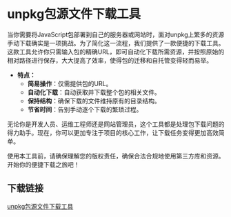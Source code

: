 # unpkg包源文件下载工具

当你需要将JavaScript包部署到自己的服务器或网站时，面对unpkg上繁多的资源手动下载确实是一项挑战。为了简化这一流程，我们提供了一款便捷的下载工具。这款工具允许你只需输入包的精确URL，即可自动化下载所需资源，并按照原始的相对路径进行保存，大大提高了效率，使得包的迁移和自托管变得轻而易举。

- **特点：**
  - **简易操作**：仅需提供包的URL。
  - **自动化下载**：自动获取并下载整个包的相关文件。
  - **保持结构**：确保下载的文件维持原有的目录结构。
  - **节省时间**：告别手动逐个下载的繁琐过程。

无论你是开发人员、运维工程师还是网站管理员，这个工具都是处理包下载问题的得力助手。现在，你可以更加专注于项目的核心工作，让下载任务变得更加高效简单。

使用本工具前，请确保理解您的版权责任，确保合法合规地使用第三方库和资源。开始你的便捷下载之旅吧！

## 下载链接

[unpkg包源文件下载工具](https://pan.quark.cn/s/861232bda951)
